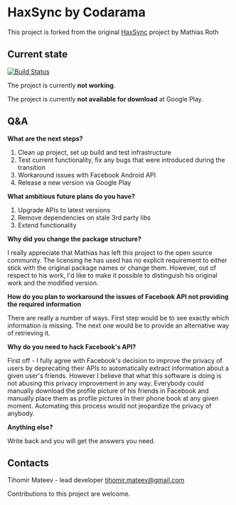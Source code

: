 HaxSync by Codarama
=======

This project is forked from the original [HaxSync](https://github.com/mots/haxsync) project by Mathias Roth

Current state
---

[![Build Status](https://travis-ci.org/Codarama/haxsync.svg?branch=master)](https://travis-ci.org/Codarama/haxsync)

The project is currently **not working**.

The project is currently **not available for download** at Google Play.

Q&A
---
**What are the next steps?**

1. Clean up project, set up build and test infrastructure
2. Test current functionality, fix any bugs that were introduced during the transition
3. Workaround issues with Facebook Android API
4. Release a new version via Google Play

**What ambitious future plans do you have?**

1. Upgrade APIs to latest versions
2. Remove dependencies on stale 3rd party libs
3. Extend functionality

**Why did you change the package structure?**

I really appreciate that Mathias has left this project to the open source community. The licensing he has used has no explicit requirement to either stick with the original package names or change them. However, out of respect to his work, I'd like to make it possible to distinguish his original work and the modified version.

**How do you plan to workaround the issues of Facebook API not providing the required information**

There are really a number of ways. First step would be to see exactly which information is missing. The next one would be to provide an alternative way of retrieving it.

**Why do you need to hack Facebook's API?**

First off - I fully agree with Facebook's decision to improve the privacy of users by deprecating their APIs to automatically extract information about a given user's friends. However I believe that what this software is doing is not abusing this privacy improvement in any way. Everybody could manually download the profile picture of his friends in Facebook and manually place them as profile pictures in their phone book at any given moment. Automating this process would not jeopardize the privacy of anybody.

**Anything else?**

Write back and you will get the answers you need.

Contacts
---
Tihomir Mateev - lead developer
tihomir.mateev@gmail.com

Contributions to this project are welcome.